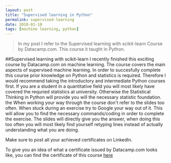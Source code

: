 ```yaml
---
layout: post
title: "Supervised learning in Python"
permalink: supervised-learning
date: 2018-01-10
tags: [machine learning, python]
---
```


> In my post I refer to the Supervised learning with scikit-learn Course by Datacamp.com. This course it taught in Python.

##Supervised learning with scikit-learn 
I recently finished this exciting course by Datacamp.com on machine learning. The course covers the main aspects of supervised machine learning. In order to succesfully complete this
course prior knowledge on Python and statistics is required. Therefore I would recommend taking the introductory and intermediate Python courses first. 
If you are a student in a quantitative field you will most likely have covered the requried statistics at university. Otherwise the Statistical Thinking in Python will provide you will the necessary statistic foundation. the When working your way through the course don't refer to the slides too often. When stuck during an exercise try to Google your way out of it. This will
allow you to find the necessary commands/coding in order to complete the exercise. The slides will directly give you the answer, when doing this too often
you will most likely find yourself retyping lines instead of actually understanding what you are doing.

Make sure to post all your achieved certificates on LinkedIn.

To give you an idea of what a certificate issued by Datacamp.com looks like, you can find the certificate of this course [here](https://github.com/Thijsq/Datacamp/blob/raw/Supervised%20learning%20with%20scikit.pdf)
